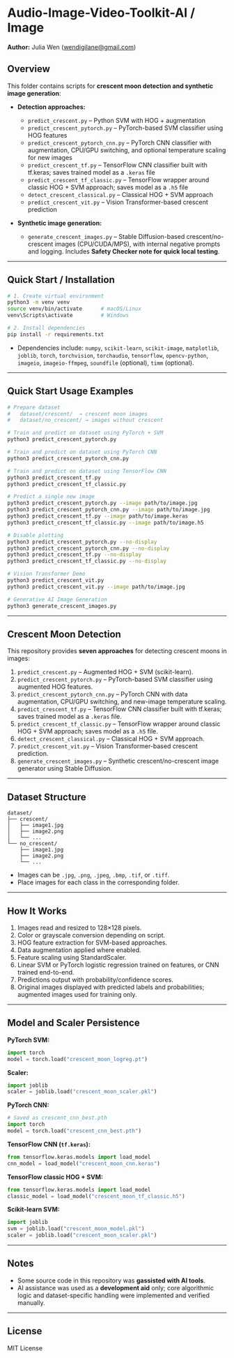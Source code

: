 # Audio-Image-Video-Toolkit-AI / Image

**Author:** Julia Wen (<wendigilane@gmail.com>)

## Overview

This folder contains scripts for **crescent moon detection and synthetic image generation**:

- **Detection approaches:**
  - `predict_crescent.py` – Python SVM with HOG + augmentation  
  - `predict_crescent_pytorch.py` – PyTorch-based SVM classifier using HOG features
  - `predict_crescent_pytorch_cnn.py` – PyTorch CNN classifier with augmentation, CPU/GPU switching, and optional temperature scaling for new images
  - `predict_crescent_tf.py` – TensorFlow CNN classifier built with tf.keras; saves trained model as a `.keras` file
  - `predict_crescent_tf_classic.py` – TensorFlow wrapper around classic HOG + SVM approach; saves model as a `.h5` file
  - `detect_crescent_classical.py` – Classical HOG + SVM approach
  - `predict_crescent_vit.py` – Vision Transformer-based crescent prediction

- **Synthetic image generation:**  
  - `generate_crescent_images.py` – Stable Diffusion-based crescent/no-crescent images (CPU/CUDA/MPS), with internal negative prompts and logging. Includes **Safety Checker note for quick local testing**.

---

## Quick Start / Installation

```bash
# 1. Create virtual environment
python3 -m venv venv
source venv/bin/activate      # macOS/Linux
venv\Scripts\activate         # Windows

# 2. Install dependencies
pip install -r requirements.txt
```

- Dependencies include: `numpy`, `scikit-learn`, `scikit-image`, `matplotlib`, `joblib`, `torch`, `torchvision`, `torchaudio`, `tensorflow`, `opencv-python`, `imageio`, `imageio-ffmpeg`, `soundfile` (optional), `timm` (optional).

---

## Quick Start Usage Examples

```bash
# Prepare dataset
#   dataset/crescent/  → crescent moon images
#   dataset/no_crescent/ → images without crescent

# Train and predict on dataset using PyTorch + SVM
python3 predict_crescent_pytorch.py

# Train and predict on dataset using PyTorch CNN
python3 predict_crescent_pytorch_cnn.py

# Train and predict on dataset using TensorFlow CNN
python3 predict_crescent_tf.py
python3 predict_crescent_tf_classic.py

# Predict a single new image
python3 predict_crescent_pytorch.py --image path/to/image.jpg
python3 predict_crescent_pytorch_cnn.py --image path/to/image.jpg
python3 predict_crescent_tf.py --image path/to/image.keras
python3 predict_crescent_tf_classic.py --image path/to/image.h5

# Disable plotting
python3 predict_crescent_pytorch.py --no-display
python3 predict_crescent_pytorch_cnn.py --no-display
python3 predict_crescent_tf.py --no-display
python3 predict_crescent_tf_classic.py --no-display

# Vision Transformer Demo
python3 predict_crescent_vit.py
python3 predict_crescent_vit.py --image path/to/image.jpg

# Generative AI Image Generation
python3 generate_crescent_images.py
```

---

## Crescent Moon Detection

This repository provides **seven approaches** for detecting crescent moons in images:

1. `predict_crescent.py` – Augmented HOG + SVM (scikit-learn).
2. `predict_crescent_pytorch.py` – PyTorch-based SVM classifier using augmented HOG features.
3. `predict_crescent_pytorch_cnn.py` – PyTorch CNN with data augmentation, CPU/GPU switching, and new-image temperature scaling.
4. `predict_crescent_tf.py` – TensorFlow CNN classifier built with tf.keras; saves trained model as a `.keras` file.
5. `predict_crescent_tf_classic.py` – TensorFlow wrapper around classic HOG + SVM approach; saves model as a `.h5` file.
6. `detect_crescent_classical.py` – Classical HOG + SVM approach.
7. `predict_crescent_vit.py` – Vision Transformer-based crescent prediction.
8. `generate_crescent_images.py` – Synthetic crescent/no-crescent image generator using Stable Diffusion.

---

## Dataset Structure

```text
dataset/
├── crescent/
│   ├── image1.jpg
│   ├── image2.png
│   └── ...
└── no_crescent/
    ├── image1.jpg
    ├── image2.png
    └── ...
```

- Images can be `.jpg`, `.png`, `.jpeg`, `.bmp`, `.tif`, or `.tiff`.
- Place images for each class in the corresponding folder.

---

## How It Works

1. Images read and resized to 128×128 pixels.
2. Color or grayscale conversion depending on script.
3. HOG feature extraction for SVM-based approaches.
4. Data augmentation applied where enabled.
5. Feature scaling using StandardScaler.
6. Linear SVM or PyTorch logistic regression trained on features, or CNN trained end-to-end.
7. Predictions output with probability/confidence scores.
8. Original images displayed with predicted labels and probabilities; augmented images used for training only.

---

## Model and Scaler Persistence

**PyTorch SVM:**
```python
import torch
model = torch.load("crescent_moon_logreg.pt")
```
**Scaler:**
```python
import joblib
scaler = joblib.load("crescent_moon_scaler.pkl")
```

**PyTorch CNN:**
```python
# Saved as crescent_cnn_best.pth
import torch
model = torch.load("crescent_cnn_best.pth")
```

**TensorFlow CNN (`tf.keras`):**
```python
from tensorflow.keras.models import load_model
cnn_model = load_model("crescent_moon_cnn.keras")
```

**TensorFlow classic HOG + SVM:**
```python
from tensorflow.keras.models import load_model
classic_model = load_model("crescent_moon_tf_classic.h5")
```

**Scikit-learn SVM:**
```python
import joblib
svm = joblib.load("crescent_moon_model.pkl")
scaler = joblib.load("crescent_moon_scaler.pkl")
```

---

## Notes

- Some source code in this repository was **gassisted with AI tools**.
- AI assistance was used as a **development aid** only; core algorithmic logic and dataset-specific handling were implemented and verified manually.

---

## License

MIT License

